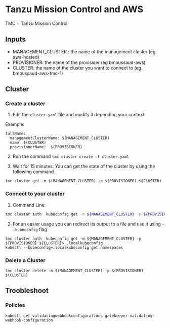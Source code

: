 # Tanzu Mission Control and AWS

TMC = Tanzu Mission Control

## Inputs

* MANAGEMENT_CLUSTER : the name of the management cluster (eg aws-hosted)
* PROVISIONER: the name of the provisioer (eg bmoussaud-aws)
* CLUSTER: the name of the cluster you want to connect to (eg. bmoussaud-aws-tmc-1)


## Cluster 

### Create a cluster

1. Edit the `cluster.yaml` file and modify it depending your context. 

Example:

````
fullName:
  managementClusterName: $(MANAGEMENT_CLUSTER)
  name: $(CLUSTER) 
  provisionerName:  $(PROVISIONER)
````

2. Run the command `tmc cluster create -f cluster.yaml`

3. Wait for 15 minutes. You can get the state of the cluster by using the following command

````
tmc cluster get -m $(MANAGEMENT_CLUSTER) -p $(PROVISIONER) $(CLUSTER) 
````

### Connect to your cluster

1. Command Line: 

``` bash 
tmc cluster auth  kubeconfig get -m ${MANAGEMENT_CLUSTER} -p ${PROVISIONER} ${CLUSTER}
```

2. For an easier usage you can redirect its output to a file and use it using `--kubeconfig` flag

```
tmc cluster auth  kubeconfig get -m ${MANAGEMENT_CLUSTER} -p ${PROVISIONER} ${CLUSTER}> .localkubeconfig
kubectl --kubeconfig=.localkubeconfig get namespaces
```

### Delete a Cluster

````
tmc cluster delete -m $(MANAGEMENT_CLUSTER) -p $(PROVISIONER) $(CLUSTER)
````

## Troobleshoot 

### Policies

```
kubectl get validatingwebhookconfigurations gatekeeper-validating-webhook-configuration
``````